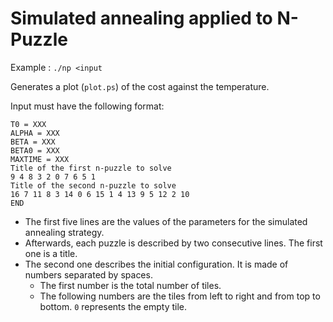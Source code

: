 # Simulated annealing applied to N-Puzzle

Example : `./np <input`

Generates a plot (`plot.ps`) of the cost against the temperature.

Input must have the following format:

```
T0 = XXX
ALPHA = XXX
BETA = XXX
BETA0 = XXX
MAXTIME = XXX
Title of the first n-puzzle to solve
9 4 8 3 2 0 7 6 5 1
Title of the second n-puzzle to solve
16 7 11 8 3 14 0 6 15 1 4 13 9 5 12 2 10
END
```

* The first five lines are the values of the parameters for the simulated annealing strategy.
* Afterwards, each puzzle is described by two consecutive lines. The first one is a title.
* The second one describes the initial configuration. It is made of numbers separated by spaces.
  * The first number is the total number of tiles.
  * The following numbers are the tiles from left to right and from top to bottom. `0` represents the empty tile.
